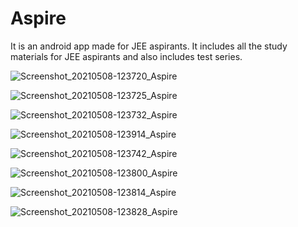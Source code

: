# Aspire
It is an android app made for JEE aspirants.
It includes all the study materials for JEE aspirants and also includes test series.

![Screenshot_20210508-123720_Aspire](https://user-images.githubusercontent.com/42066791/117531129-9d448700-affe-11eb-8a19-f6984917ed93.jpg)

![Screenshot_20210508-123725_Aspire](https://user-images.githubusercontent.com/42066791/117531132-9fa6e100-affe-11eb-8e6e-c6421c99cfc3.jpg)

![Screenshot_20210508-123732_Aspire](https://user-images.githubusercontent.com/42066791/117531133-a03f7780-affe-11eb-8c71-42e2683ecab5.jpg)

![Screenshot_20210508-123914_Aspire](https://user-images.githubusercontent.com/42066791/117531126-9cabf080-affe-11eb-9e1d-a0c6a4afe4aa.jpg)

![Screenshot_20210508-123742_Aspire](https://user-images.githubusercontent.com/42066791/117531119-99b10000-affe-11eb-8993-a94f5f8e1e79.jpg)

![Screenshot_20210508-123800_Aspire](https://user-images.githubusercontent.com/42066791/117531123-9b7ac380-affe-11eb-8c4c-6e6e2cbefcee.jpg)

![Screenshot_20210508-123814_Aspire](https://user-images.githubusercontent.com/42066791/117531124-9c135a00-affe-11eb-80f6-4cc488de8f20.jpg)

![Screenshot_20210508-123828_Aspire](https://user-images.githubusercontent.com/42066791/117531125-9c135a00-affe-11eb-8f91-370da264f194.jpg)
